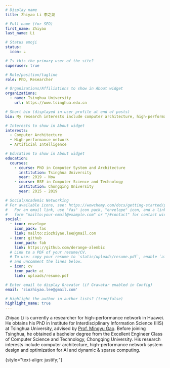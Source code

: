 ```yaml
---
# Display name
title: Zhiyao Li 李之尧

# Full name (for SEO)
first_name: Zhiyao
last_name: Li

# Status emoji
status:
  icon: ☕️

# Is this the primary user of the site?
superuser: true

# Role/position/tagline
role: PhD, Researcher

# Organizations/Affiliations to show in About widget
organizations:
  - name: Tsinghua University
    url: https://www.tsinghua.edu.cn

# Short bio (displayed in user profile at end of posts)
bio: My research interests include computer architecture, high-performance network system design and optimization for AI, and dynamic & sparse computing.

# Interests to show in About widget
interests:
  - Computer Architecture
  - High-performance network
  - Artificial Intelligence

# Education to show in About widget
education:
  courses:
    - course: PhD in Computer System and Architecture
      institution: Tsinghua University
      year: 2019 - Now
    - course: BSE in Computer Science and Technology
      institution: Chongqing University
      year: 2015 - 2019

# Social/Academic Networking
# For available icons, see: https://wowchemy.com/docs/getting-started/page-builder/#icons
#   For an email link, use "fas" icon pack, "envelope" icon, and a link in the
#   form "mailto:your-email@example.com" or "/#contact" for contact widget.
social:
  - icon: envelope
    icon_pack: fas
    link: mailto:ziozhiyao.lee@gmail.com
  - icon: github
    icon_pack: fab
    link: https://github.com/derange-alembic
  # Link to a PDF of your resume/CV.
  # To use: copy your resume to `static/uploads/resume.pdf`, enable `ai` icons in `params.yaml`,
  # and uncomment the lines below.
  - icon: cv
    icon_pack: ai
    link: uploads/resume.pdf

# Enter email to display Gravatar (if Gravatar enabled in Config)
email: 'ziozhiyao.lee@gmail.com'

# Highlight the author in author lists? (true/false)
highlight_name: true
---
```


Zhiyao Li is currently a researcher for high-performance network in Huawei. He obtains his PhD in Institute for Interdisciplinary Information Science (IIIS) at Tsinghua University, advised by [Prof. Mingyu Gao](https://people.iiis.tsinghua.edu.cn/~gaomy/). Before joining Tsinghua, he obtained a bachelor degree from the Excellent Engineer Class of Computer Science and Technology, Chongqing University. His research interests include computer architecture, high-performance network system design and optimization for AI and dynamic & sparse computing.

{style="text-align: justify;"}
